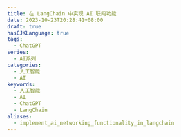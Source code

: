 ```yaml
---
title: 在 LangChain 中实现 AI 联网功能
date: 2023-10-23T20:28:41+08:00
draft: true
hasCJKLanguage: true
tags:
  - ChatGPT
series:
  - AI系列
categories:
  - 人工智能
  - AI
keywords:
  - 人工智能
  - AI
  - ChatGPT
  - LangChain
aliases:
  - implement_ai_networking_functionality_in_langchain
---
```




<!-- more -->

